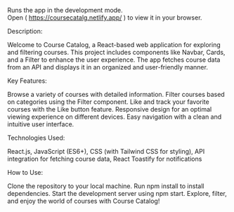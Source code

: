 Runs the app in the development mode.\
Open ( https://coursecatalg.netlify.app/ ) to view it in your browser.

Description:

Welcome to Course Catalog, a React-based web application for exploring and filtering courses. This project includes components like Navbar, Cards, and a Filter to enhance the user experience. The app fetches course data from an API and displays it in an organized and user-friendly manner.

Key Features:

Browse a variety of courses with detailed information.
Filter courses based on categories using the Filter component.
Like and track your favorite courses with the Like button feature.
Responsive design for an optimal viewing experience on different devices.
Easy navigation with a clean and intuitive user interface.


Technologies Used:

React.js,
JavaScript (ES6+),
CSS (with Tailwind CSS for styling),
API integration for fetching course data,
React Toastify for notifications


How to Use:

Clone the repository to your local machine.
Run npm install to install dependencies.
Start the development server using npm start.
Explore, filter, and enjoy the world of courses with Course Catalog!
